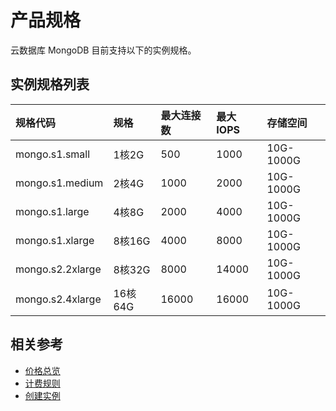 # 产品规格

云数据库 MongoDB 目前支持以下的实例规格。

## 实例规格列表

| 规格代码 | 规格 | 最大连接数 | 最大IOPS | 存储空间 |
| :- | :- | :- | :- | :- |
| mongo.s1.small     | 1核2G | 	500	 | 1000 |  10G-1000G |
| mongo.s1.medium	| 2核4G | 	1000	 | 2000 | 10G-1000G |
| mongo.s1.large	| 4核8G	 |    2000	 | 4000	 | 10G-1000G |
| mongo.s1.xlarge	| 8核16G | 	4000	 | 8000	 | 10G-1000G |
| mongo.s2.2xlarge	| 8核32G | 	8000	 | 14000	 | 10G-1000G |
| mongo.s2.4xlarge	| 16核64G | 	16000	 | 16000 | 10G-1000G |


## 相关参考

- [价格总览](https://github.com/jdcloudcom/cn/blob/master/documentation/Cloud-Database-and-Cache/MongoDB/Pricing/Pricing.md)
- [计费规则](https://github.com/jdcloudcom/cn/blob/master/documentation/Cloud-Database-and-Cache/MongoDB/Pricing/BillingRules.md)
- [创建实例](https://github.com/jdcloudcom/cn/blob/master/documentation/Cloud-Database-and-Cache/MongoDB/Getting-Started/CreateInstance.md)
